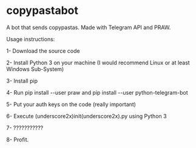 # copypastabot
A bot that sends copypastas. Made with Telegram API and PRAW.

Usage instructions:

1- Download the source code

2- Install Python 3 on your machine (I would recommend Linux or at least Windows Sub-System)

3- Install pip

4- Run pip install --user praw and pip install --user python-telegram-bot

5- Put your auth keys on the code (really important)

6- Execute (underscore2x)init(underscore2x).py using Python 3

7- ???????????

8- Profit.
